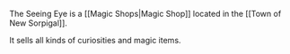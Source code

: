 The Seeing Eye is a [[Magic Shops|Magic Shop]] located in the [[Town of New Sorpigal]].

It sells all kinds of curiosities and magic items.


